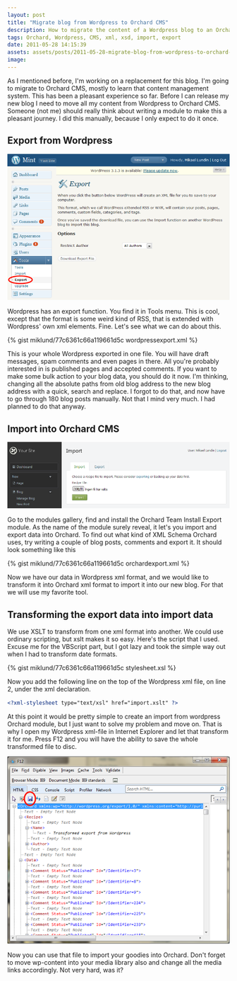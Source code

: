 ```yaml
---
layout: post
title: "Migrate blog from Wordpress to Orchard CMS"
description: How to migrate the content of a Wordpress blog to an Orchard CMS website using XML and XSL.
tags: Orchard, Wordpress, CMS, xml, xsd, import, export
date: 2011-05-28 14:15:39
assets: assets/posts/2011-05-28-migrate-blog-from-wordpress-to-orchard-cms
image: 
---
```


As I mentioned before, I'm working on a replacement for this blog. I'm going to migrate to Orchard CMS, mostly to learn that content management system. This has been a pleasant experience so far.  Before I can release my new blog I need to move all my content from Wordpress to Orchard CMS. Someone (not me) should really think about writing a module to make this a pleasant journey. I did this manually, because I only expect to do it once.

## Export from Wordpress

![Wordpress export XML](/assets/posts/2011-05-28-migrate-blog-from-wordpress-to-orchard-cms/wpexport.png)

Wordpress has an export function. You find it in Tools menu. This is cool, except that the format is some weird kind of RSS, that is extended with Wordpress' own xml elements. Fine. Let's see what we can do about this.

{% gist miklund/77c6361c66a119661d5c wordpressexport.xml %}

This is your whole Wordpress exported in one file. You will have draft messages, spam comments and even pages in there. All you're probably interested in is published pages and accepted comments.  If you want to make some bulk action to your blog data, you should do it now. I'm thinking, changing all the absolute paths from old blog address to the new blog address with a quick, search and replace. I forgot to do that, and now have to go through 180 blog posts manually. Not that I mind very much. I had planned to do that anyway.

## Import into Orchard CMS

![Orchard export XML](/assets/posts/2011-05-28-migrate-blog-from-wordpress-to-orchard-cms/orchardimport.png)

Go to the modules gallery, find and install the Orchard Team Install Export module. As the name of the module surely reveal, it let's you import and export data into Orchard. To find out what kind of XML Schema Orchard uses, try writing a couple of blog posts, comments and export it. It should look something like this

{% gist miklund/77c6361c66a119661d5c orchardexport.xml %}

Now we have our data in Wordpress xml format, and we would like to transform it into Orchard xml format to import it into our new blog. For that we will use my favorite tool.

## Transforming the export data into import data

We use XSLT to transform from one xml format into another. We could use ordinary scripting, but xslt makes it so easy. Here's the script that I used. Excuse me for the VBScript part, but I got lazy and took the simple way out when I had to transform date formats.

{% gist miklund/77c6361c66a119661d5c stylesheet.xsl %}

Now you add the following line on the top of the Wordpress xml file, on line 2, under the xml declaration.

```xml
<?xml-stylesheet type="text/xsl" href="import.xslt" ?>
```

At this point it would be pretty simple to create an import from wordpress Orchard module, but I just want to solve my problem and move on. That is why I open my Wordpress xml-file in Internet Explorer and let that transform it for me. Press F12 and you will have the ability to save the whole transformed file to disc.

![internet explorer dev tool](/assets/posts/2011-05-28-migrate-blog-from-wordpress-to-orchard-cms/iedevtool.png)

Now you can use that file to import your goodies into Orchard. Don't forget to move wp-content into your  media library also and change all the media links accordingly. Not very hard, was it?
